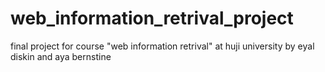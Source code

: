 # web_information_retrival_project
final project for course "web information retrival" at huji university
by eyal diskin and aya bernstine
